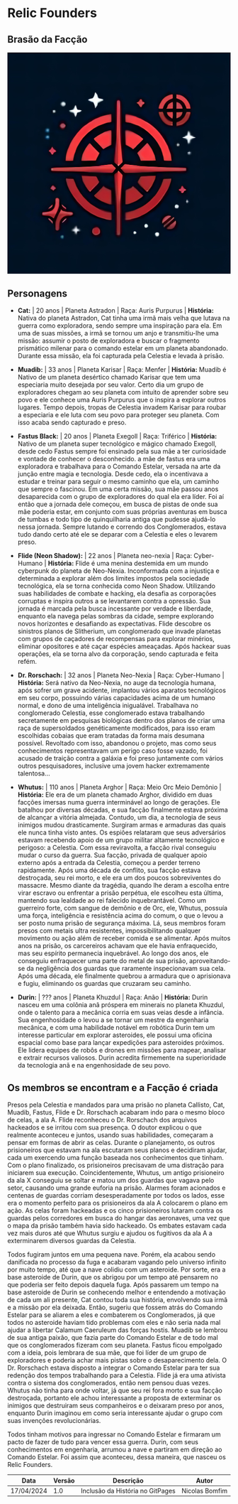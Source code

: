 # Relic Founders

## Brasão da Facção

<img src="assets/logo.jpeg">


## Personagens

* **Cat:** | 20 anos | Planeta Astradon | Raça: Auris Purpurus | 
**História:** Nativa do planeta Astradon, Cat tinha uma irmã mais velha que lutava na guerra como exploradora, sendo sempre uma inspiração para ela. Em uma de suas missões, a irmã se tornou um anjo e transmitiu-lhe uma missão: assumir o posto de exploradora e buscar o fragmento prismático milenar para o comando estelar em um planeta abandonado. Durante essa missão, ela foi capturada pela Celestia e levada à prisão.



* **Muadib:** | 33 anos | Planeta Karisar | Raça: Menfer | **História:** Muadib é Nativo de um planeta desértico chamado Karisar que tem uma especiaria muito desejada por seu valor. Certo dia um grupo de exploradores chegam ao seu planeta com intuito de aprender sobre seu povo e ele conhece uma Auris Purpurus que o inspira a explorar outros lugares. Tempo depois, tropas de Celestia invadem Karisar para roubar a especiaria e ele luta com seu povo para proteger seu planeta. Com isso acaba sendo capturado e preso.

* **Fastus Black:** | 20 anos | Planeta Exegoll  | Raça: Triférico | 
**História:** Nativo de um planeta super tecnológico e mágico chamado Exegoll, desde cedo Fastus sempre foi ensinado pela sua mãe a ter curiosidade e vontade de conhecer o desconhecido. a  mãe de fastus era uma exploradora e trabalhava para o Comando Estelar, versada na arte da junção entre magia e tecnologia. Desde cedo, ela o incentivava a estudar e treinar para seguir o mesmo caminho que ela, um caminho que sempre o fascinou. Em uma certa missão, sua mãe passou anos desaparecida com o grupo de exploradores do qual ela era líder. Foi aí então que a jornada dele começou, em busca de pistas de onde sua mãe poderia estar, em conjunto com suas próprias aventuras em busca de tumbas e todo tipo de quinquilharia antiga que pudesse ajudá-lo nessa jornada. Sempre lutando e correndo dos Conglomerados, estava tudo dando certo até ele se deparar com a Celestia e eles o levarem preso.

* **Flide (Neon Shadow):** | 22 anos | Planeta neo-nexia  | Raça: Cyber-Humano | 
**História:** Flide é uma menina destemida em um mundo cyberpunk do planeta de Neo-Nexia. Inconformada com a injustiça e determinada a explorar além dos limites impostos pela sociedade tecnológica, ela se torna conhecida como Neon Shadow. Utilizando suas habilidades de combate e hacking, ela desafia as corporações corruptas e inspira outros a se levantarem contra a opressão. Sua jornada é marcada pela busca incessante por verdade e liberdade, enquanto ela navega pelas sombras da cidade, sempre explorando novos horizontes e desafiando as expectativas. Flide descobre os sinistros planos de Slitherium, um conglomerado que invade planetas com grupos de caçadores de recompensas para explorar minérios, eliminar opositores e até caçar espécies ameaçadas. Após hackear suas operações, ela se torna alvo da corporação, sendo capturada e feita refém.

* **Dr. Rorschach:** | 32 anos | Planeta Neo-Nexia | Raça: Cyber-Humano | 
**História:** Será nativo da Neo-Nexia, no auge da tecnologia humana, após sofrer um grave acidente, implantou vários aparatos tecnológicos em seu corpo, possuindo várias capacidades acima de um humano normal, e dono de uma inteligência inigualável.
Trabalhava no conglomerado Celestia, esse conglomerado estava trabalhando secretamente em pesquisas biológicas dentro dos planos de criar uma raça de supersoldados genéticamente modificados, para isso eram escolhidas cobaias que eram tratadas da forma mais desumana possível. Revoltado com isso, abandonou o projeto, mas como seus conhecimentos representavam um perigo caso fosse vazado, foi acusado de traição contra a  galáxia e foi preso juntamente com vários outros pesquisadores, inclusive uma jovem hacker extremamente talentosa...

* **Whutus:** | 110 anos | Planeta Arghor | Raça: Meio Orc Meio Demônio | 
**História:** Ele era de um planeta chamado Arghor, dividido em duas facções imersas numa guerra interminável ao longo de gerações. Ele batalhou por diversas décadas, e sua facção finalmente estava próxima de alcançar a vitória almejada. Contudo, um dia, a tecnologia de seus inimigos mudou drasticamente. Surgiram armas e armaduras das quais ele nunca tinha visto antes. Os espiões relataram que seus adversários estavam recebendo apoio de um grupo militar altamente tecnológico e perigoso: a Celestia.
Com essa reviravolta, a facção rival conseguiu mudar o curso da guerra. Sua facção, privada de qualquer apoio externo após a entrada da Celestia, começou a perder terreno rapidamente. Após uma década de conflito, sua facção estava destroçada, seu rei morto, e ele era um dos poucos sobreviventes do massacre. Mesmo diante da tragédia, quando lhe deram a escolha entre virar escravo ou enfrentar a prisão perpétua, ele escolheu esta última, mantendo sua lealdade ao rei falecido inquebrantável. Como um guerreiro forte, com sangue de demônio e de Orc, ele, Whutus, possuía uma força, inteligência e resistência acima do comum, o que o levou a ser posto numa prisão de segurança máxima. Lá, seus membros foram presos com metais ultra resistentes, impossibilitando qualquer movimento ou ação além de receber comida e se alimentar.
Após muitos anos na prisão, os carcereiros achavam que ele havia enfraquecido, mas seu espírito permanecia inquebrável. Ao longo dos anos, ele conseguiu enfraquecer uma parte do metal de sua prisão, aproveitando-se da negligência dos guardas que raramente inspecionavam sua cela. Após uma década, ele finalmente quebrou a armadura que o aprisionava e fugiu, eliminando os guardas que cruzaram seu caminho.

* **Durin:** | ??? anos | Planeta Khuzdul | Raça: Anão | **História:** Durin nasceu em uma colônia anã próspera em minerais no planeta  Khuzdul, onde o talento para a mecânica corria em suas veias desde a infância. Sua engenhosidade o levou a se tornar um mestre da engenharia mecânica, e com uma habilidade notável em robótica Durin tem um interesse particular em explorar asteroides, ele possui uma oficina espacial como base para lançar expedições para asteroides próximos.  Ele lidera equipes de robôs e drones em missões para mapear, analisar e extrair recursos valiosos. Durin acredita firmemente na superioridade da tecnologia anã e na engenhosidade de seu povo.

## Os membros se encontram e a Facção é criada 

Presos pela Celestia e mandados para uma prisão no planeta Callisto, Cat, Muadib, Fastus, Flide e Dr. Rorschach acabaram indo para o mesmo bloco de celas, a ala A. Flide reconheceu o Dr. Rorschach dos arquivos hackeados e se irritou com sua presença. O doutor explicou o que realmente aconteceu e juntos, usando suas habilidades, começaram a pensar em formas de abrir as celas. Durante o planejamento, os outros prisioneiros que estavam na ala escutaram seus planos e decidiram ajudar, cada um exercendo uma função baseada nos conhecimentos que tinham. Com o plano finalizado, os prisioneiros precisavam de uma distração para iniciarem sua execução. Coincidentemente, Whutus, um antigo prisioneiro da ala X conseguiu se soltar e matou um dos guardas que vagava pelo setor, causando uma grande euforia na prisão. Alarmes foram acionados e centenas de guardas corriam desesperadamente por todos os lados, esse era o momento perfeito para os prisioneiros da ala A colocarem o plano em ação.
As celas foram hackeadas e os cinco prisioneiros lutaram contra os guardas pelos corredores em busca do hangar das aeronaves, uma vez que o mapa da prisão também havia sido hackeado.
Os embates estavam cada vez mais duros até que Whutus surgiu e ajudou os fugitivos da ala A a exterminarem diversos guardas da Celestia.

Todos fugiram juntos em uma pequena nave. Porém, ela acabou sendo danificada no processo da fuga e acabaram vagando pelo universo infinito por muito tempo, até que a nave colidiu com um asteroide. Por sorte, era a base asteroide de Durin, que os abrigou por um tempo até pensarem no que poderia ser feito depois daquela fuga. Após passarem um tempo na base asteroide de Durin se conhecendo melhor e entendendo a motivação de cada um ali presente, Cat contou toda sua história, envolvendo sua irmã e a missão por ela deixada. Então, sugeriu que fossem atrás do Comando Estelar para se aliarem a eles e combaterem os Conglomerados, já que todos no asteroide haviam tido problemas com eles e não seria nada mal ajudar a libertar Calamum Caeruleum das forças hostis. Muadib se lembrou de sua antiga paixão, que fazia parte do Comando Estelar e de todo mal que os conglomerados fizeram com seu planeta. Fastus ficou empolgado com a ideia, pois lembrara de sua mãe, que foi líder de um grupo de exploradores e poderia achar mais pistas sobre o desaparecimento dela. O Dr. Rorschach estava disposto a integrar o Comando Estelar para ter sua redenção dos tempos trabalhando para a Celestia. Flide já era uma ativista contra o sistema dos conglomerados, então nem pensou duas vezes. Whutus não tinha para onde voltar, já que seu rei fora morto e sua facção destroçada, portanto ele achou interessante a proposta de exterminar os inimigos que destruiram seus companheiros e o deixaram preso por anos, enquanto Durin imaginou em como seria interessante ajudar o grupo com suas invenções revolucionárias.

Todos tinham motivos para ingressar no Comando Estelar e firmaram um pacto de fazer de tudo para vencer essa guerra. Durin, com seus conhecimentos em engenharia, arrumou a nave e partiram em direção ao Comando Estelar. Foi assim que aconteceu, dessa maneira, que nasceu os Relic Founders.




|Data|Versão|Descrição|Autor|
|------------|--------|------------------------------|---------------|
|17/04/2024|1.0|Inclusão da História no GitPages|Nicolas Bomfim|